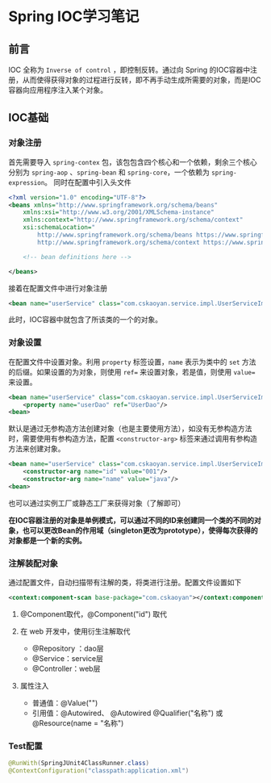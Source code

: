 # Spring IOC学习笔记


## 前言

IOC 全称为 `Inverse of control` ，即控制反转。通过向 Spring 的IOC容器中注册，从而使得获得对象的过程进行反转，即不再手动生成所需要的对象，而是IOC容器向应用程序注入某个对象。

## IOC基础

### 对象注册

首先需要导入 `spring-contex` 包，该包包含四个核心和一个依赖，剩余三个核心分别为 `spring-aop` 、`spring-bean` 和 `spring-core`，一个依赖为 `spring-expression`。 同时在配置中引入头文件

```xml
<?xml version="1.0" encoding="UTF-8"?>
<beans xmlns="http://www.springframework.org/schema/beans"
    xmlns:xsi="http://www.w3.org/2001/XMLSchema-instance"
    xmlns:context="http://www.springframework.org/schema/context"
    xsi:schemaLocation="
        http://www.springframework.org/schema/beans https://www.springframework.org/schema/beans/spring-beans.xsd
        http://www.springframework.org/schema/context https://www.springframework.org/schema/context/spring-context.xsd">

    <!-- bean definitions here -->

</beans>
```

 接着在配置文件中进行对象注册

```xml
<bean name="userService" class="com.cskaoyan.service.impl.UserServiceImpl"/>
```

此时，IOC容器中就包含了所该类的一个的对象。

### 对象设置

在配置文件中设置对象。利用 `property` 标签设置，`name` 表示为类中的 `set` 方法的后缀。如果设置的为对象，则使用 `ref=` 来设置对象，若是值，则使用 `value=` 来设置。

```xml
<bean name="userService" class="com.cskaoyan.service.impl.UserServiceImpl">
    <property name="userDao" ref="UserDao"/>
<bean>
```

默认是通过无参构造方法创建对象（也是主要使用方法），如没有无参构造方法时，需要使用有参构造方法，配置 `<constructor-arg>` 标签来通过调用有参构造方法来创建对象。

```xml
<bean name="userService" class="com.cskaoyan.service.impl.UserServiceImpl">
    <constructor-arg name="id" value="001"/>
   	<constructor-arg name="name" value="java"/>
<bean>
```

也可以通过实例工厂或静态工厂来获得对象（了解即可）

**在IOC容器注册的对象是单例模式，可以通过不同的ID来创建同一个类的不同的对象，也可以更改Bean的作用域（singleton更改为prototype），使得每次获得的对象都是一个新的实例。**

### 注解装配对象

通过配置文件，自动扫描带有注解的类，将类进行注册。配置文件设置如下

```xml
<context:component-scan base-package="com.cskaoyan"></context:component-scan>
```

1. @Component取代<bean class="">，@Component("id") 取代 <bean id="" class="">
2. 在 web 开发中，使用衍生注解取代<bean class="">
   - @Repository ：dao层
   - @Service：service层
   - @Controller：web层

3. 属性注入
   - 普通值：@Value("")
   - 引用值：@Autowired、 @Autowired  @Qualifier("名称") 或 @Resource(name = "名称")

### Test配置

```java
@RunWith(SpringJUnit4ClassRunner.class)
@ContextConfiguration("classpath:application.xml")
```


